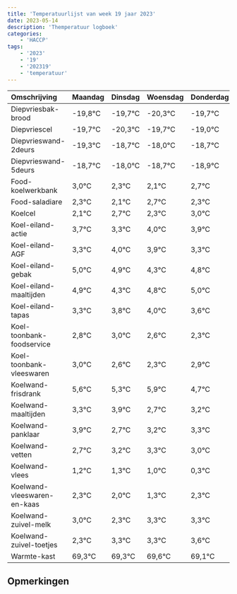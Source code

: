 ```yaml
---
title: 'Temperatuurlijst van week 19 jaar 2023'
date: 2023-05-14
description: 'Themperatuur logboek'
categories:
    - 'HACCP'
tags:
    - '2023'
    - '19'
    - '202319'
    - 'temperatuur'
---
```

|Omschrijving|Maandag|Dinsdag|Woensdag|Donderdag|Vrijdag|Zaterdag|Zondag|
|:---|:---|:---|:---|:---|:---|:---|:---|
|Diepvriesbak-brood|-19,8°C|-19,7°C|-20,3°C|-19,7°C|-19,0°C|-19,7°C|-19,9°C|
|Diepvriescel|-19,7°C|-20,3°C|-19,7°C|-19,0°C|-19,7°C|-19,9°C|-19,3°C|
|Diepvrieswand-2deurs|-19,3°C|-18,7°C|-18,0°C|-18,7°C|-18,9°C|-18,3°C|-18,7°C|
|Diepvrieswand-5deurs|-18,7°C|-18,0°C|-18,7°C|-18,9°C|-18,3°C|-18,7°C|-18,0°C|
|Food-koelwerkbank|3,0°C|2,3°C|2,1°C|2,7°C|2,3°C|3,0°C|2,9°C|
|Food-saladiare|2,3°C|2,1°C|2,7°C|2,3°C|3,0°C|2,9°C|2,3°C|
|Koelcel|2,1°C|2,7°C|2,3°C|3,0°C|2,9°C|2,3°C|2,8°C|
|Koel-eiland-actie|3,7°C|3,3°C|4,0°C|3,9°C|3,3°C|3,8°C|4,0°C|
|Koel-eiland-AGF|3,3°C|4,0°C|3,9°C|3,3°C|3,8°C|4,0°C|3,6°C|
|Koel-eiland-gebak|5,0°C|4,9°C|4,3°C|4,8°C|5,0°C|4,6°C|4,3°C|
|Koel-eiland-maaltijden|4,9°C|4,3°C|4,8°C|5,0°C|4,6°C|4,3°C|4,9°C|
|Koel-eiland-tapas|3,3°C|3,8°C|4,0°C|3,6°C|3,3°C|3,9°C|2,7°C|
|Koel-toonbank-foodservice|2,8°C|3,0°C|2,6°C|2,3°C|2,9°C|1,7°C|2,2°C|
|Koel-toonbank-vleeswaren|3,0°C|2,6°C|2,3°C|2,9°C|1,7°C|2,2°C|2,3°C|
|Koelwand-frisdrank|5,6°C|5,3°C|5,9°C|4,7°C|5,2°C|5,3°C|5,0°C|
|Koelwand-maaltijden|3,3°C|3,9°C|2,7°C|3,2°C|3,3°C|3,0°C|2,3°C|
|Koelwand-panklaar|3,9°C|2,7°C|3,2°C|3,3°C|3,0°C|2,3°C|3,3°C|
|Koelwand-vetten|2,7°C|3,2°C|3,3°C|3,0°C|2,3°C|3,3°C|3,3°C|
|Koelwand-vlees|1,2°C|1,3°C|1,0°C|0,3°C|1,3°C|1,3°C|1,6°C|
|Koelwand-vleeswaren-en-kaas|2,3°C|2,0°C|1,3°C|2,3°C|2,3°C|2,6°C|2,1°C|
|Koelwand-zuivel-melk|3,0°C|2,3°C|3,3°C|3,3°C|3,6°C|3,1°C|2,7°C|
|Koelwand-zuivel-toetjes|2,3°C|3,3°C|3,3°C|3,6°C|3,1°C|2,7°C|3,8°C|
|Warmte-kast|69,3°C|69,3°C|69,6°C|69,1°C|68,7°C|69,8°C|68,6°C|

## Opmerkingen


